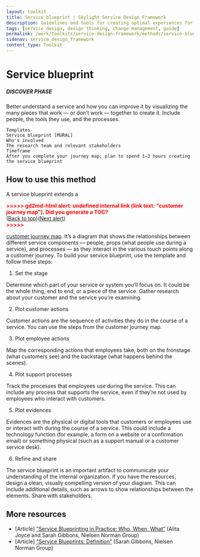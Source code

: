 ```yaml
---
layout: toolkit
title: Service blueprint | Skylight Service Design Framework
description: Guidelines and tools for creating optimal experiences for both users and your organization.
tags: [service design, design thinking, change management, guide]
permalink: /work/toolkits/service-design-framework/methods/service-blueprint/
sidenav: service_design_framework
content_type: Toolkit
---
```


# Service blueprint

##### DISCOVER PHASE

Better understand a service and how you can improve it by visualizing the many pieces that work — or don’t work — together to create it. Include people, the tools they use, and the processes.


```
Templates
Service blueprint [MURAL]
Who's involved
The research team and relevant stakeholders
Timeframe
After you complete your journey map; plan to spend 1–3 hours creating the service blueprint
```


## How to use this method

A service blueprint extends a

<p id="gdcalert31" ><span style="color: red; font-weight: bold">>>>>>  gd2md-html alert: undefined internal link (link text: "customer journey map"). Did you generate a TOC? </span><br>(<a href="#">Back to top</a>)(<a href="#gdcalert32">Next alert</a>)<br><span style="color: red; font-weight: bold">>>>>> </span></p>

[customer journey map](#heading=h.tv93x34ki6xu). It’s a diagram that shows the relationships between different service components — people, props (what people use during a service), and processes — as they interact in the various touch points along a customer journey. To build your service blueprint, use the template and follow these steps:



1. Set the stage

Determine which part of your service or system you’ll focus on. It could be the whole thing, end to end, or a piece of the service. Gather research about your customer and the service you’re examining.



2. Plot customer actions

Customer actions are the sequence of activities they do in the course of a service. You can use the steps from the customer journey map.



3. Plot employee actions

Map the corresponding actions that employees take, both on the fronstage (what customers see) and the backstage (what happens behind the scenes).



4. Plot support processes

Track the processes that employees use during the service. This can include any process that supports the service, even if they’re not used by employees who interact with customers.



5. Plot evidences

Evidences are the physical or digital tools that customers or employees use or interact with during the course of a service. This could include a technology function (for example, a form on a website or a confirmation email) or something physical (such as a support manual or a customer service desk).



6. Refine and share

The service blueprint is an important artifact to communicate your understanding of the internal organization. If you have the resources, design a clean, visually compelling version of your diagram. This can include additional details, such as arrows to show relationships between the elements. Share with stakeholders.

## More resources



* [Article] [”Service Blueprinting in Practice: Who, When, What”](https://www.nngroup.com/articles/service-blueprinting-practice/?lm=service-design-101&pt=article) (Alita Joyce and Sarah Gibbons, Nielsen Norman Group)
* [Article] [”Service Blueprints: Definition”](https://www.nngroup.com/articles/service-blueprints-definition/) (Sarah Gibbons, Nielsen Norman Group)
